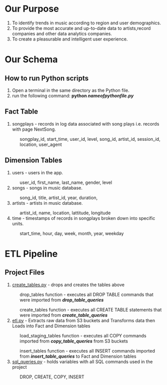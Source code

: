 <b><h1> Our Purpose </h1></b>
<ol>
    <li>To identify trends in music according to region and user demographics.</li>
    <li>To provide the most accurate and up-to-date data to artists,record companies and other data analytics companies.</li>
    <li>To create a pleasurable and intelligent user experience.</li>
</ol>
<b><h1>Our Schema</h1></b>
<h2>How to run Python scripts</h2>
 <ol>
    <li>Open a terminal in the same directory as the Python file.</li>
    <li>run the following command: <b>python <em>nameofpythonfile.py</em></b></li>
 </ol>
 <h2>Fact Table</h2>
 <ol>
    <li>songplays - records in log data associated with song plays i.e. records with page NextSong.</li>
    <ul>songplay_id, start_time, user_id, level, song_id, artist_id, session_id, location, user_agent</ul>
  </ol>  
<h2>Dimension Tables</h2>
<ol>
    <li>users - users in the app.</li>
    <ul>user_id, first_name, last_name, gender, level</ul>
    <li>songs - songs in music database.</li>
    <ul>song_id, title, artist_id, year, duration,</ul>
    <li>artists - artists in music database.</li>
    <ul>artist_id, name, location, lattitude, longitude</ul>
    <li>time - timestamps of records in songplays broken down into specific units.</li>
    <ul>start_time, hour, day, week, month, year, weekday</ul>
 </ol>
 <b><h1>ETL Pipeline</h1></b>
 <h2>Project Files</h2>
 <ol>
    <li><a href="https://github.com/Johnny512/Data_Warehouse_Redshift/blob/master/create_tables.py">create_tables.py</a> - drops and creates the tables above</li>
    <ul>drop_tables function - executes all DROP TABLE commands that were imported from <b><em>drop_table_queries</em></b></ul>
    <ul>create_tables function - executes all CREATE TABLE statements that were imported from <b><em>create_table_queries</em></b></ul>
    <li><a href="https://github.com/Johnny512/Data_Warehouse_Redshift/blob/master/etl.py">etl.py</a> - Extracts raw data from S3 buckets and Transforms data then Loads into Fact and Dimension tables</li>
    <ul>load_staging_tables function - executes all COPY commands imported from <b><em>copy_table_queries</em></b> from S3 buckets</ul>
    <ul>insert_tables function - executes all INSERT commands imported from <b><em>insert_table_queries</em></b> to Fact and Dimension tables</ul>
    <li><a href="https://github.com/Johnny512/Data_Warehouse_Redshift/blob/master/sql_queries.py">sql_queries.py</a> - holds variables with all SQL commands used in the project</li>
    <ul>DROP, CREATE, COPY, INSERT</ul>
</ol>
